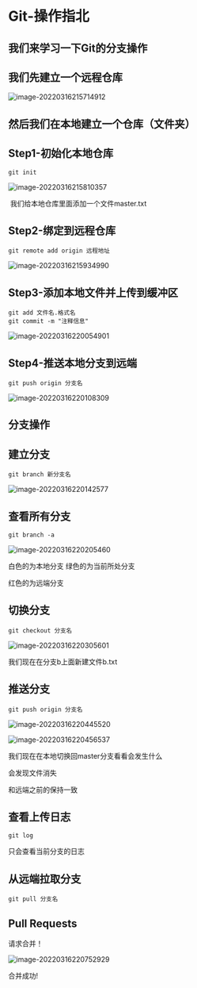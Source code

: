 # Git-操作指北

## 我们来学习一下Git的分支操作

## 我们先建立一个远程仓库

![image-20220316215714912](https://happygoing.oss-cn-beijing.aliyuncs.com/img/image-20220316215714912.png)

## 然后我们在本地建立一个仓库（文件夹）

## Step1-初始化本地仓库

```
git init
```

![image-20220316215810357](https://happygoing.oss-cn-beijing.aliyuncs.com/img/image-20220316215810357.png)

​	我们给本地仓库里面添加一个文件master.txt

## Step2-绑定到远程仓库

```
git remote add origin 远程地址
```

![image-20220316215934990](https://happygoing.oss-cn-beijing.aliyuncs.com/img/image-20220316215934990.png)

## Step3-添加本地文件并上传到缓冲区

```
git add 文件名.格式名
git commit -m "注释信息"
```

![image-20220316220054901](https://happygoing.oss-cn-beijing.aliyuncs.com/img/image-20220316220054901.png)

## Step4-推送本地分支到远端

```
git push origin 分支名
```

![image-20220316220108309](https://happygoing.oss-cn-beijing.aliyuncs.com/img/image-20220316220108309.png)

## 分支操作

## 建立分支

```
git branch 新分支名
```

![image-20220316220142577](https://happygoing.oss-cn-beijing.aliyuncs.com/img/image-20220316220142577.png)

## 查看所有分支

```
git branch -a
```

![image-20220316220205460](https://happygoing.oss-cn-beijing.aliyuncs.com/img/image-20220316220205460.png)

白色的为本地分支 绿色的为当前所处分支

红色的为远端分支

## 切换分支

```
git checkout 分支名
```

![image-20220316220305601](https://happygoing.oss-cn-beijing.aliyuncs.com/img/image-20220316220305601.png)

我们现在在分支b上面新建文件b.txt

## 推送分支

```
git push origin 分支名
```

![image-20220316220445520](https://happygoing.oss-cn-beijing.aliyuncs.com/img/image-20220316220445520.png)

![image-20220316220456537](https://happygoing.oss-cn-beijing.aliyuncs.com/img/image-20220316220456537.png)

我们现在在本地切换回master分支看看会发生什么

会发现文件消失

和远端之前的保持一致

## 查看上传日志

```
git log
```

只会查看当前分支的日志

## 从远端拉取分支

```
git pull 分支名
```

## Pull Requests

请求合并！

![image-20220316220752929](https://happygoing.oss-cn-beijing.aliyuncs.com/img/image-20220316220752929.png)

合并成功!

